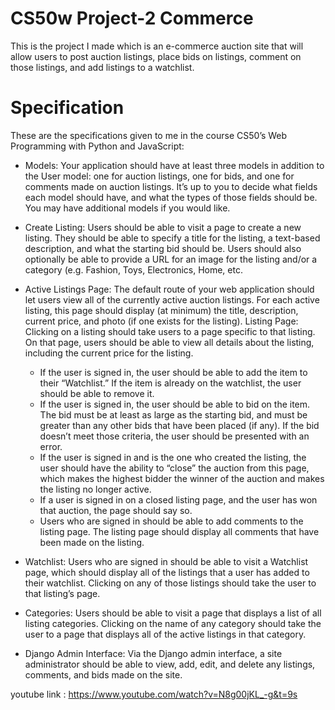 # CS50w Project-2 Commerce

This is the project I made which is an e-commerce auction site that will allow users to post auction listings, place bids on listings, comment on those listings, and add listings to a watchlist.

# Specification

These are the specifications given to me in the course CS50’s Web Programming with Python and JavaScript:

- Models: Your application should have at least three models in addition to the User model: one for auction listings, one for bids, and one for comments made on auction listings. It’s up to you to decide what fields each model should have, and what the types of those fields should be. You may have additional models if you would like.

- Create Listing: Users should be able to visit a page to create a new listing. They should be able to specify a title for the listing, a text-based description, and what the starting bid should be. Users should also optionally be able to provide a URL for an image for the listing and/or a category (e.g. Fashion, Toys, Electronics, Home, etc.

- Active Listings Page: The default route of your web application should let users view all of the currently active auction listings. For each active listing, this page should display (at minimum) the title, description, current price, and photo (if one exists for the listing).
Listing Page: Clicking on a listing should take users to a page specific to that listing. On that page, users should be able to view all details about the listing, including the current price for the listing.
  - If the user is signed in, the user should be able to add the item to their “Watchlist.” If the item is already on the watchlist, the user should be able to         remove it.
  - If the user is signed in, the user should be able to bid on the item. The bid must be at least as large as the starting bid, and must be greater than any other   bids that have been placed (if any). If the bid doesn’t meet those criteria, the user should be presented with an error.
  - If the user is signed in and is the one who created the listing, the user should have the ability to “close” the auction from this page, which makes the highest     bidder the winner of the auction and makes the listing no longer active.
  - If a user is signed in on a closed listing page, and the user has won that auction, the page should say so.
  - Users who are signed in should be able to add comments to the listing page. The listing page should display all comments that have been made on the listing.
- Watchlist: Users who are signed in should be able to visit a Watchlist page, which should display all of the listings that a user has added to their watchlist. Clicking on any of those listings should take the user to that listing’s page.

- Categories: Users should be able to visit a page that displays a list of all listing categories. Clicking on the name of any category should take the user to a page that displays all of the active listings in that category.

- Django Admin Interface: Via the Django admin interface, a site administrator should be able to view, add, edit, and delete any listings, comments, and bids made on the site.

youtube link : https://www.youtube.com/watch?v=N8g00jKL_-g&t=9s

